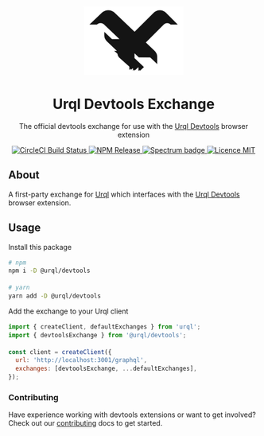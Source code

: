 <div align="center">
  <img alt="logo" width=200 src="https://raw.githubusercontent.com/FormidableLabs/urql-devtools/master/src/assets/icon.svg?sanitize=true" />
  <h1>Urql Devtools Exchange</h1>
  <p>The official devtools exchange for use with the <a href="https://github.com/FormidableLabs/urql-devtools">Urql Devtools</a> browser extension</p>
  <a href="https://circleci.com/gh/FormidableLabs/workflows/urql-devtools-exchange">
    <img alt="CircleCI Build Status" src="https://badgen.net/circleci/github/FormidableLabs/urql-devtools-exchange/master?label=build" />
  </a>
  <a href="https://www.npmjs.com/package/@urql/devtools">
    <img alt="NPM Release" src="https://badgen.net/npm/v/@urql/devtools" />
  </a>
  <a href="https://spectrum.chat/urql">
    <img alt="Spectrum badge" src="https://badgen.net/badge/chat/spectrum/purple" />
  </a>
  <a href="https://github.com/FormidableLabs/urql-devtools-exchange/blob/master/LICENSE">
    <img alt="Licence MIT" src="https://badgen.net/github/license/FormidableLabs/urql-devtools-exchange" />
  </a>
</div>

## About

A first-party exchange for [Urql](https://github.com/FormidableLabs/urql) which interfaces with the [Urql Devtools](https://github.com/FormidableLabs/urql-devtools) browser extension.

## Usage

Install this package

```sh
# npm
npm i -D @urql/devtools

# yarn
yarn add -D @urql/devtools
```

Add the exchange to your Urql client

```js
import { createClient, defaultExchanges } from 'urql';
import { devtoolsExchange } from '@urql/devtools';

const client = createClient({
  url: 'http://localhost:3001/graphql',
  exchanges: [devtoolsExchange, ...defaultExchanges],
});
```

### Contributing

Have experience working with devtools extensions or want to get involved? Check out our [contributing](https://github.com/FormidableLabs/urql-devtools/blob/master/CONTRIBUTING.md) docs to get started.
